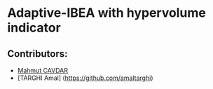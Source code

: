 # Adaptive-IBEA with hypervolume indicator
## Contributors:
* [Mahmut CAVDAR](http://www.github.com/mcavdar)
* [TARGHI Amal] (https://github.com/amaltarghi)

